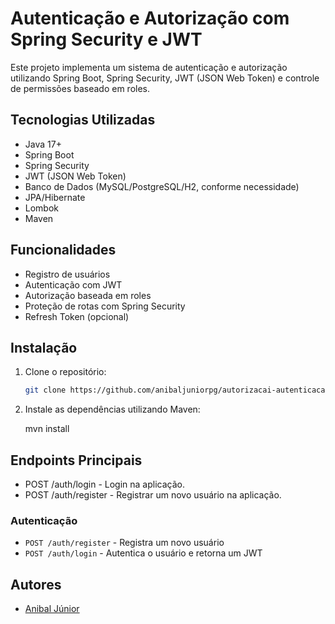 # Autenticação e Autorização com Spring Security e JWT

Este projeto implementa um sistema de autenticação e autorização utilizando Spring Boot, Spring Security, JWT (JSON Web Token) e controle de permissões baseado em roles.

## Tecnologias Utilizadas

- Java 17+
- Spring Boot
- Spring Security
- JWT (JSON Web Token)
- Banco de Dados (MySQL/PostgreSQL/H2, conforme necessidade)
- JPA/Hibernate
- Lombok
- Maven

## Funcionalidades

- Registro de usuários
- Autenticação com JWT
- Autorização baseada em roles
- Proteção de rotas com Spring Security
- Refresh Token (opcional)

## Instalação

1. Clone o repositório:

   ```bash
   git clone https://github.com/anibaljuniorpg/autorizacai-autenticacao.git
   
2. Instale as dependências utilizando Maven:

   mvn install

## Endpoints Principais

- POST /auth/login - Login na aplicação.
- POST /auth/register - Registrar um novo usuário na aplicação.

### Autenticação

- `POST /auth/register` - Registra um novo usuário
- `POST /auth/login` - Autentica o usuário e retorna um JWT


## Autores

- [Anibal Júnior](https://github.com/anibaljuniorpg)



